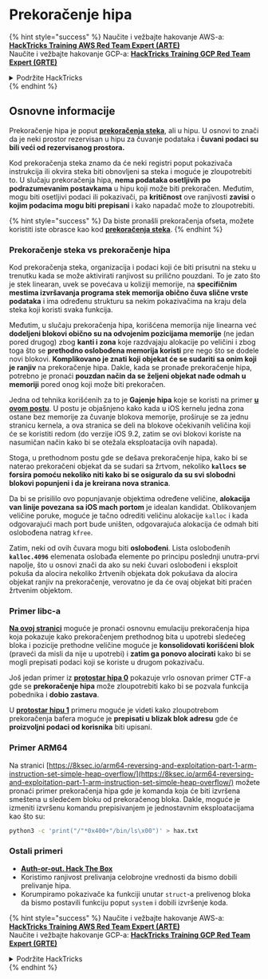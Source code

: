 # Prekoračenje hipa

{% hint style="success" %}
Naučite i vežbajte hakovanje AWS-a:<img src="/.gitbook/assets/arte.png" alt="" data-size="line">[**HackTricks Training AWS Red Team Expert (ARTE)**](https://training.hacktricks.xyz/courses/arte)<img src="/.gitbook/assets/arte.png" alt="" data-size="line">\
Naučite i vežbajte hakovanje GCP-a: <img src="/.gitbook/assets/grte.png" alt="" data-size="line">[**HackTricks Training GCP Red Team Expert (GRTE)**<img src="/.gitbook/assets/grte.png" alt="" data-size="line">](https://training.hacktricks.xyz/courses/grte)

<details>

<summary>Podržite HackTricks</summary>

* Proverite [**planove pretplate**](https://github.com/sponsors/carlospolop)!
* **Pridružite se** 💬 [**Discord grupi**](https://discord.gg/hRep4RUj7f) ili [**telegram grupi**](https://t.me/peass) ili nas **pratite** na **Twitteru** 🐦 [**@hacktricks\_live**](https://twitter.com/hacktricks\_live)**.**
* **Podelite hakovanje trikova slanjem PR-ova na** [**HackTricks**](https://github.com/carlospolop/hacktricks) i [**HackTricks Cloud**](https://github.com/carlospolop/hacktricks-cloud) github repozitorijume.

</details>
{% endhint %}

## Osnovne informacije

Prekoračenje hipa je poput [**prekoračenja steka**](../stack-overflow/), ali u hipu. U osnovi to znači da je neki prostor rezervisan u hipu za čuvanje podataka i **čuvani podaci su bili veći od rezervisanog prostora.**

Kod prekoračenja steka znamo da će neki registri poput pokazivača instrukcija ili okvira steka biti obnovljeni sa steka i moguće je zloupotrebiti to. U slučaju prekoračenja hipa, **nema podataka osetljivih po podrazumevanim postavkama** u hipu koji može biti prekoračen. Međutim, mogu biti osetljivi podaci ili pokazivači, pa **kritičnost** ove ranjivosti **zavisi** o **kojim podacima mogu biti prepisani** i kako napadač može to zloupotrebiti.

{% hint style="success" %}
Da biste pronašli prekoračenja ofseta, možete koristiti iste obrasce kao kod [**prekoračenja steka**](../stack-overflow/#finding-stack-overflows-offsets).
{% endhint %}

### Prekoračenje steka vs prekoračenje hipa

Kod prekoračenja steka, organizacija i podaci koji će biti prisutni na steku u trenutku kada se može aktivirati ranjivost su prilično pouzdani. To je zato što je stek linearan, uvek se povećava u koliziji memorije, na **specifičnim mestima izvršavanja programa stek memorija obično čuva slične vrste podataka** i ima određenu strukturu sa nekim pokazivačima na kraju dela steka koji koristi svaka funkcija.

Međutim, u slučaju prekoračenja hipa, korišćena memorija nije linearna već **dodeljeni blokovi obično su na odvojenim pozicijama memorije** (ne jedan pored drugog) zbog **kanti i zona** koje razdvajaju alokacije po veličini i zbog toga što se **prethodno oslobođena memorija koristi** pre nego što se dodele novi blokovi. **Komplikovano je znati koji objekat će se sudariti sa onim koji je ranjiv** na prekoračenje hipa. Dakle, kada se pronađe prekoračenje hipa, potrebno je pronaći **pouzdan način da se željeni objekat nađe odmah u memoriji** pored onog koji može biti prekoračen.

Jedna od tehnika korišćenih za to je **Gajenje hipa** koje se koristi na primer [**u ovom postu**](https://azeria-labs.com/grooming-the-ios-kernel-heap/). U postu je objašnjeno kako kada u iOS kernelu jedna zona ostane bez memorije za čuvanje blokova memorije, proširuje se za jednu stranicu kernela, a ova stranica se deli na blokove očekivanih veličina koji će se koristiti redom (do verzije iOS 9.2, zatim se ovi blokovi koriste na nasumičan način kako bi se otežala eksploatacija ovih napada).

Stoga, u prethodnom postu gde se dešava prekoračenje hipa, kako bi se naterao prekoračeni objekat da se sudari sa žrtvom, nekoliko **`kallocs` se forsira pomoću nekoliko niti kako bi se osiguralo da su svi slobodni blokovi popunjeni i da je kreirana nova stranica**.

Da bi se prisililo ovo popunjavanje objektima određene veličine, **alokacija van linije povezana sa iOS mach portom** je idealan kandidat. Oblikovanjem veličine poruke, moguće je tačno odrediti veličinu alokacije `kalloc` i kada odgovarajući mach port bude uništen, odgovarajuća alokacija će odmah biti oslobođena natrag `kfree`.

Zatim, neki od ovih čuvara mogu biti **oslobođeni**. Lista oslobođenih **`kalloc.4096`** elemenata oslobađa elemente po principu poslednji unutra-prvi napolje, što u osnovi znači da ako su neki čuvari oslobođeni i eksploit pokuša da alocira nekoliko žrtvenih objekata dok pokušava da alocira objekat ranjiv na prekoračenje, verovatno je da će ovaj objekat biti praćen žrtvenim objektom.

### Primer libc-a

[**Na ovoj stranici**](https://guyinatuxedo.github.io/27-edit\_free\_chunk/heap\_consolidation\_explanation/index.html) moguće je pronaći osnovnu emulaciju prekoračenja hipa koja pokazuje kako prekoračenjem prethodnog bita u upotrebi sledećeg bloka i pozicije prethodne veličine moguće je **konsolidovati korišćeni blok** (praveći da misli da nije u upotrebi) i **zatim ga ponovo alocirati** kako bi se mogli prepisati podaci koji se koriste u drugom pokazivaču.

Još jedan primer iz [**protostar hipa 0**](https://guyinatuxedo.github.io/24-heap\_overflow/protostar\_heap0/index.html) pokazuje vrlo osnovan primer CTF-a gde se **prekoračenje hipa** može zloupotrebiti kako bi se pozvala funkcija pobednika i **dobio zastava**.

U [**protostar hipu 1**](https://guyinatuxedo.github.io/24-heap\_overflow/protostar\_heap1/index.html) primeru moguće je videti kako zloupotrebom prekoračenja bafera moguće je **prepisati u blizak blok adresu** gde će **proizvoljni podaci od korisnika** biti upisani.

### Primer ARM64

Na stranici [https://8ksec.io/arm64-reversing-and-exploitation-part-1-arm-instruction-set-simple-heap-overflow/](https://8ksec.io/arm64-reversing-and-exploitation-part-1-arm-instruction-set-simple-heap-overflow/) možete pronaći primer prekoračenja hipa gde je komanda koja će biti izvršena smeštena u sledećem bloku od prekoračenog bloka. Dakle, moguće je izmeniti izvršenu komandu prepisivanjem je jednostavnim eksploatacijama kao što su:
```bash
python3 -c 'print("/"*0x400+"/bin/ls\x00")' > hax.txt
```
### Ostali primeri

* [**Auth-or-out. Hack The Box**](https://7rocky.github.io/en/ctf/htb-challenges/pwn/auth-or-out/)
* Koristimo ranjivost prelivanja celobrojne vrednosti da bismo dobili prelivanje hipa.
* Korumpiramo pokazivače ka funkciji unutar `struct`-a prelivenog bloka da bismo postavili funkciju poput `system` i dobili izvršenje koda.

{% hint style="success" %}
Naučite i vežbajte hakovanje AWS-a:<img src="/.gitbook/assets/arte.png" alt="" data-size="line">[**HackTricks Training AWS Red Team Expert (ARTE)**](https://training.hacktricks.xyz/courses/arte)<img src="/.gitbook/assets/arte.png" alt="" data-size="line">\
Naučite i vežbajte hakovanje GCP-a: <img src="/.gitbook/assets/grte.png" alt="" data-size="line">[**HackTricks Training GCP Red Team Expert (GRTE)**<img src="/.gitbook/assets/grte.png" alt="" data-size="line">](https://training.hacktricks.xyz/courses/grte)

<details>

<summary>Podržite HackTricks</summary>

* Proverite [**planove pretplate**](https://github.com/sponsors/carlospolop)!
* **Pridružite se** 💬 [**Discord grupi**](https://discord.gg/hRep4RUj7f) ili [**telegram grupi**](https://t.me/peass) ili **pratite** nas na **Twitteru** 🐦 [**@hacktricks\_live**](https://twitter.com/hacktricks\_live)**.**
* **Podelite hakovanje trikova slanjem PR-ova na** [**HackTricks**](https://github.com/carlospolop/hacktricks) i [**HackTricks Cloud**](https://github.com/carlospolop/hacktricks-cloud) github repozitorijume.

</details>
{% endhint %}
